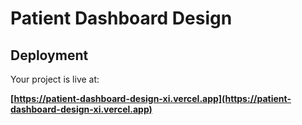 # Patient Dashboard Design

## Deployment

Your project is live at:

**[https://patient-dashboard-design-xi.vercel.app](https://patient-dashboard-design-xi.vercel.app)**
